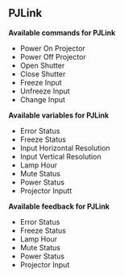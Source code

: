 ## PJLink

**Available commands for PJLink**

- Power On Projector
- Power Off Projector
- Open Shutter
- Close Shutter
- Freeze Input
- Unfreeze Input
- Change Input

**Available variables for PJLink**

- Error Status
- Freeze Status
- Input Horizontal Resolution
- Input Vertical Resolution
- Lamp Hour
- Mute Status
- Power Status
- Projector Inputt

**Available feedback for PJLink**

- Error Status
- Freeze Status
- Lamp Hour
- Mute Status
- Power Status
- Projector Input
